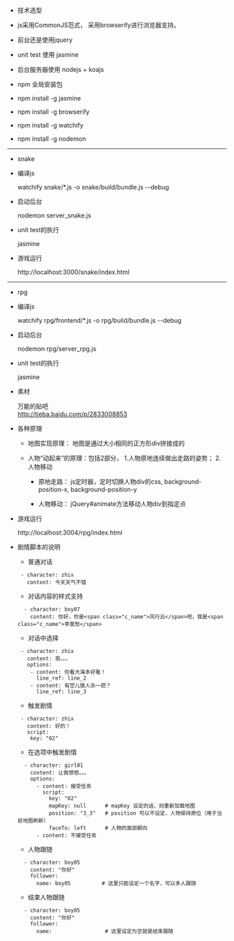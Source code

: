 
* 技术选型

 * js采用CommonJS范式， 采用browserify进行浏览器支持。
 * 前台还是使用jquery
 * unit test 使用 jasmine
 * 后台服务器使用 nodejs + koajs

* npm 全局安装包

 * npm install -g jasmine
 * npm install -g browserify
 * npm install -g watchify
 * npm install -g nodemon

---

* snake

 * 编译js

    watchify snake/*.js -o snake/build/bundle.js --debug

 * 启动后台

    nodemon server_snake.js

 * unit test的执行

    jasmine

 * 游戏运行

    http://localhost:3000/snake/index.html

---

* rpg

 * 编译js

    watchify rpg/frontend/*.js -o rpg/build/bundle.js --debug

 * 启动后台

    nodemon rpg/server_rpg.js

 * unit test的执行

    jasmine

 * 素材

    万能的贴吧  
    http://tieba.baidu.com/p/2833008853

 * 各种原理

    * 地图实现原理： 地图是通过大小相同的正方形div拼接成的

    * 人物“动起来”的原理：包括2部分， 1.人物原地连续做出走路的姿势； 2.人物移动
    
      * 原地走路： js定时器，定时切换人物div的css, background-position-x, background-position-y
      
      * 人物移动： jQuery#animate方法移动人物div到指定点

 * 游戏运行

    http://localhost:3004/rpg/index.html

 * 剧情脚本的说明

    * 普通对话

    ```
     - character: zhix
       content: 今天天气不错
    ```

    * 对话内容的样式支持

    ```
      - character: boy07
        content: 你好，你是<span class="c_name">风行云</span>吧，我是<span class="c_name">李莫愁</span>
    ```

    * 对话中选择

    ```
     - character: zhix
       content: 恩。。。
       options: 
        - content: 你看大海多好看！
          line_ref: line_2
        - content: 有空儿狼人杀一把？
          line_ref: line_3
    ```

    * 触发剧情

    ```
     - character: zhix
       content: 好的！
       script: 
        key: "02"
    ```

    * 在选项中触发剧情

    ```
      - character: girl01
        content: 让我想想。。。
        options: 
          - content: 接受任务
            script: 
              key: "02"
              mapKey: null      # mapKey 设定的话，则重新加载地图
              position: "3_3"   # position 可以不设定，人物保持原位（用于当前地图刷新）
              faceTo: left      # 人物的面部朝向
          - content: 不接受任务
    ```

    * 人物跟随

    ```
      - character: boy05
        content: "你好"
        follower:
          name: boy05          # 这里只能设定一个名字，可以多人跟随
    ```

    * 结束人物跟随

    ```
      - character: boy05
        content: "你好"
        follower:
          name:                 # 这里设定为空就是结束跟随
    ```
